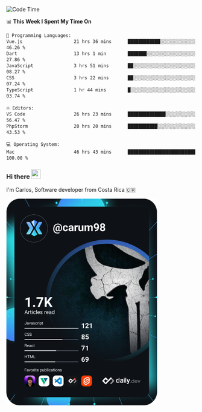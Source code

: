 
<!--START_SECTION:waka-->
![Code Time](http://img.shields.io/badge/Code%20Time-10%2C099%20hrs%2027%20mins-blue)

📊 **This Week I Spent My Time On** 

```text
💬 Programming Languages: 
Vue.js                   21 hrs 36 mins      ████████████░░░░░░░░░░░░░   46.26 % 
Dart                     13 hrs 1 min        ███████░░░░░░░░░░░░░░░░░░   27.86 % 
JavaScript               3 hrs 51 mins       ██░░░░░░░░░░░░░░░░░░░░░░░   08.27 % 
CSS                      3 hrs 22 mins       ██░░░░░░░░░░░░░░░░░░░░░░░   07.24 % 
TypeScript               1 hr 44 mins        █░░░░░░░░░░░░░░░░░░░░░░░░   03.74 % 

🔥 Editors: 
VS Code                  26 hrs 23 mins      ██████████████░░░░░░░░░░░   56.47 % 
PhpStorm                 20 hrs 20 mins      ███████████░░░░░░░░░░░░░░   43.53 % 

💻 Operating System: 
Mac                      46 hrs 43 mins      █████████████████████████   100.00 % 
```


<!--END_SECTION:waka-->

### Hi there <img src="https://media.giphy.com/media/hvRJCLFzcasrR4ia7z/giphy.gif" width="25px" height="25px">

I'm Carlos, Software developer from Costa Rica 🇨🇷

<a href="https://app.daily.dev/carum98"><img src="https://github.com/carum98/carum98/blob/main/devcard.svg" width="400" alt="Carlos Umaña Acevedo's Dev Card"/></a>

